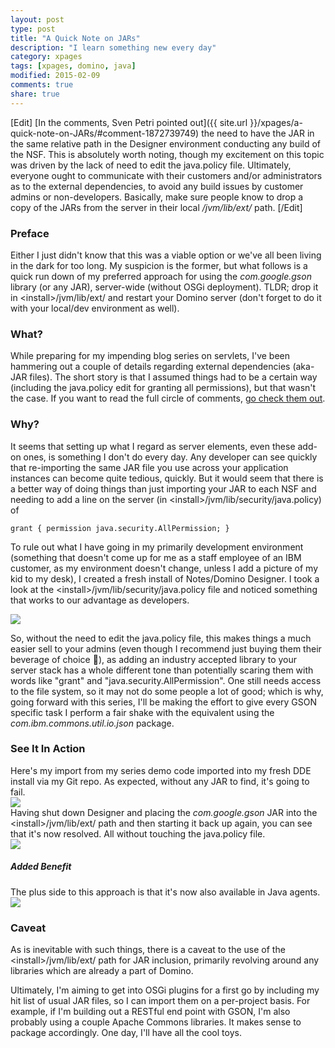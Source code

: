 ```yaml
---
layout: post
type: post
title: "A Quick Note on JARs"
description: "I learn something new every day"
category: xpages
tags: [xpages, domino, java]
modified: 2015-02-09
comments: true
share: true
---
```


[Edit]
[In the comments, Sven Petri pointed out]({{ site.url }}/xpages/a-quick-note-on-JARs/#comment-1872739749) the need to have the JAR in the same relative path in the Designer environment conducting any build of the NSF. This is absolutely worth noting, though my excitement on this topic was driven by the lack of need to edit the java.policy file. Ultimately, everyone ought to communicate with their customers and/or administrators as to the external dependencies, to avoid any build issues by customer admins or non-developers. Basically, make sure people know to drop a copy of the JARs from the server in their local _/jvm/lib/ext/_ path.
[/Edit]

### Preface
Either I just didn't know that this was a viable option or we've all been living in the dark for too long. My suspicion is the former, but what follows is a quick run down of my preferred approach for using the _com.google.gson_ library (or any JAR), server-wide (without OSGi deployment). TLDR; drop it in &lt;install&gt;/jvm/lib/ext/ and restart your Domino server (don't forget to do it with your local/dev environment as well).

### What?
While preparing for my <span data-toggle-tooltip title="I swear it's coming!">impending blog series on servlets</span>, I've been hammering out a couple of details regarding external dependencies (aka- JAR files). The short story is that I assumed things had to be a certain way (including the java.policy edit for granting all permissions), but that wasn't the case. If you want to read the full circle of comments, [go check them out](//disqus.com/home/discussion/em-devblog/building_java_objects_from_json_93/#comment-1813504147).

### Why?
It seems that setting up what I regard as server elements, even these add-on ones, is something I don't do every day. Any developer can see quickly that re-importing the same JAR file you use across your application instances can become quite tedious, quickly. But it would seem that there is a better way of doing things than just importing your JAR to each NSF and needing to add a line on the server (in &lt;install&gt;/jvm/lib/security/java.policy) of
```
grant { permission java.security.AllPermission; }
```

To rule out what I have going in my primarily development environment (something that doesn't come up for me as a staff employee of an IBM customer, as my environment doesn't change, unless I add a picture of my kid to my desk), I created a fresh install of Notes/Domino Designer. I took a look at the &lt;install&gt;/jvm/lib/security/java.policy file and noticed something that works to our advantage as developers.

<a href="{{ site.url }}/assets/images/post_images/JARs/StockJvmPropertiesJvmLibExt.png" data-toggle="tooltip" title="we can put our JARs in the jvm/lib/ext folder"><img src="{{ site.url }}/assets/images/post_images/JARs/StockJvmPropertiesJvmLibExt.png" class="img-responsive center-block" /></a>

So, without the need to edit the java.policy file, this makes things a much easier sell to your admins (even though I recommend just buying them their beverage of choice :beer:), as adding an industry accepted library to your server stack has a whole different tone than potentially scaring them with words like "grant" and "java.security.AllPermission". One still needs access to the file system, so it may not do some people a lot of good; which is why, going forward with this series, I'll be making the effort to give every GSON specific task I perform a fair shake with the equivalent using the _com.ibm.commons.util.io.json_ package.

### See It In Action
<div class="row">
<div class="col-md-6">
Here's my import from my series demo code imported into my fresh DDE install via my Git repo. As expected, without any JAR to find, it's going to fail.
</div>
<div class="col-md-6">
<a href="{{ site.url }}/assets/images/post_images/JARs/ImportingGsonWithoutJAR.png" data-toggle="tooltip" title="hey look, nothing"><img src="{{ site.url }}/assets/images/post_images/JARs/ImportingGsonWithoutJAR.png" class="img-responsive center-block" /></a>
</div>
</div>

<div class="row">
<div class="col-md-6">
Having shut down Designer and placing the <em>com.google.gson</em> JAR into the &lt;install&gt;/jvm/lib/ext/ path and then starting it back up again, you can see that it's now resolved. All without touching the java.policy file.
</div>
<div class="col-md-6">
<a href="{{ site.url }}/assets/images/post_images/JARs/JARaddedOnlyToJvmLibExt.png" data-toggle="tooltip" title="looking? found someone I would say you have, hmmm?"><img src="{{ site.url }}/assets/images/post_images/JARs/JARaddedOnlyToJvmLibExt.png" class="img-responsive center-block" /></a>
</div>
</div>

##### Added Benefit
The plus side to this approach is that it's now also available in Java agents.
<a href="{{ site.url }}/assets/images/post_images/JARs/JARaccessibleFromJavaAgent.png" data-toggle="tooltip" title=""><img src="{{ site.url }}/assets/images/post_images/JARs/JARaccessibleFromJavaAgent.png" class="img-responsive center-block" /></a>

### Caveat
As is inevitable with such things, there is a caveat to the use of the &lt;install&gt;/jvm/lib/ext/ path for JAR inclusion, primarily revolving around any libraries which are already a part of Domino.

<amp-twitter width="390" height="50"
    layout="responsive"
    data-tweetid="564821946270240769">
</amp-twitter>

Ultimately, I'm aiming to get into OSGi plugins for a first go by including my hit list of usual JAR files, so I can import them on a per-project basis. For example, if I'm building out a RESTful end point with GSON, I'm also probably using a couple Apache Commons libraries. It makes sense to package accordingly. One day, I'll have all the cool toys.
